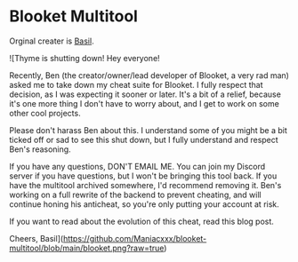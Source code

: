 # Blooket Multitool
Orginal creater is [Basil](https://www.gbasil.dev/).

![Thyme is shutting down!
Hey everyone!


Recently, Ben (the creator/owner/lead developer of Blooket, a very rad man) asked me to take down my cheat suite for Blooket. I fully respect that decision, as I was expecting it sooner or later. It's a bit of a relief, because it's one more thing I don't have to worry about, and I get to work on some other cool projects.


Please don't harass Ben about this. I understand some of you might be a bit ticked off or sad to see this shut down, but I fully understand and respect Ben's reasoning.


If you have any questions, DON'T EMAIL ME. You can join my Discord server if you have questions, but I won't be bringing this tool back. If you have the multitool archived somewhere, I'd recommend removing it. Ben's working on a full rewrite of the backend to prevent cheating, and will continue honing his anticheat, so you're only putting your account at risk.


If you want to read about the evolution of this cheat, read this blog post.


Cheers, Basil](https://github.com/Maniacxxx/blooket-multitool/blob/main/blooket.png?raw=true)

